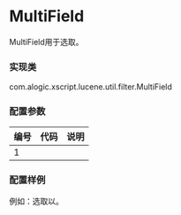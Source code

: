 MultiField
===========

MultiField用于选取。

### 实现类

com.alogic.xscript.lucene.util.filter.MultiField

### 配置参数

| 编号 | 代码 | 说明 |
| ---- | ---- | ---- |
| 1 |  | |

### 配置样例

例如：选取以。

```xml


	
```